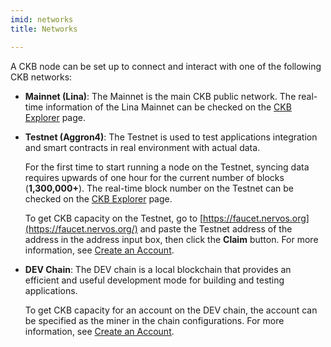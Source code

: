 ```yaml
---
imid: networks
title: Networks

---
```


A CKB node can be set up to connect and interact with one of the following CKB networks:

- **Mainnet (Lina)**: The Mainnet is the main CKB public network. The real-time information of the Lina Mainnet can be checked on the [CKB Explorer](https://explorer.nervos.org/) page.

- **Testnet (Aggron4)**: The Testnet is used to test applications integration and smart contracts in real environment with actual data. 

  For the first time to start running a node on the Testnet, syncing data requires upwards of one hour for the current number of blocks (**1,300,000+**). The real-time block number on the Testnet can be checked on the [CKB Explorer](https://explorer.nervos.org/aggron) page.

  To get CKB capacity on the Testnet, go to [https://faucet.nervos.org](https://faucet.nervos.org/) and paste the Testnet address of the address in the address input box, then click the **Claim** button. For more information, see [Create an Account](../preparation/createaccount).

- **DEV Chain**:  The DEV chain is a local blockchain that provides an efficient and useful development mode for building and testing applications. <!--This is the recommended network for starters and DApp developers.--> 

  To get CKB capacity for an account on the DEV chain, the account can be specified as the miner in the chain configurations. For more information, see [Create an Account](../preparation/createaccount).

